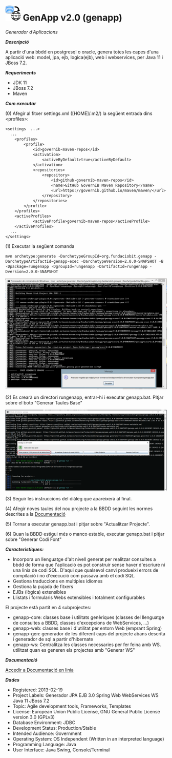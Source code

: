 # ![Logo](https://github.com/GovernIB/maven/blob/binaris/genapp/projectinfo_Attachments/icon.jpg) GenApp v2.0 (genapp)  
*Generador d'Aplicacions*

***Descripció***

A partir d'una bbdd en postgresql o oracle, genera totes les capes d'una aplicació web: model, jpa, ejb, logica(ejb), web i webservices, per Java 11 i JBoss 7.2.

***Requeriments***
* JDK 11
* JBoss 7.2
* Maven

***Com executar***

(0) Afegir al fitxer settings.xml ([HOME]/.m2/) la següent entrada dins <settings>\<profiles>:

```
<settings  ...>
  ...
	<profiles>
		<profile>
			<id>governib-maven-repos</id>
			<activation>
				<activeByDefault>true</activeByDefault>
			</activation>
			<repositories>
				<repository>
					<id>github-governib-maven-repos</id>
					<name>GitHub GovernIB Maven Repository</name>
					<url>https://governib.github.io/maven/maven/</url>
				</repository>
			</repositories>
		</profile>
	</profiles>
	<activeProfiles>
	        <activeProfile>governib-maven-repos</activeProfile>
	</activeProfiles>
  ...
</settings>
```

(1) Executar la següent comanda

```
mvn archetype:generate -DarchetypeGroupId=org.fundaciobit.genapp -DarchetypeArtifactId=genapp-exec -DarchetypeVersion=2.0.0-SNAPSHOT -B -Dpackage=rungenapp -DgroupId=rungenapp -DartifactId=rungenapp -Dversion=2.0.0-SNAPSHOT
```

![Exemple](https://github.com/GovernIB/maven/blob/binaris/genapp/images/comanda_rungenapp.png)
	
(2) Es crearà un directori rungenapp, entrar-hi i executar genapp.bat. Pitjar sobre el boto "Generar Taules Base"

![Exemple](https://github.com/GovernIB/maven/blob/binaris/genapp/images/comanda_genapp_v2.png)
	
(3) Seguir les instruccions del diàleg que apareixerà al final.
	
(4) Afegir noves taules del nou projecte a la BBDD seguint les normes descrites a la [Documentació](https://github.com/GovernIB/genapp/blob/genapp-2.0/doc/Manual_de_GenApp_v2.odt)
	
(5) Tornar a executar genapp.bat i pitjar sobre "Actualitzar Projecte".
	
(6) Quan la BBDD estigui més o manco estable, executar genapp.bat i pitjar sobre "Generar Codi Font"


***Caracteristiques:***
* Incorpora un llenguatge d'alt nivell generat per realitzar consultes a bbdd de forma que l'aplicació es pot construir sense haver d'escriure ni una linia de codi SQL. D'aqui que qualsevol canvi produeixi errors de compilació i no d'execució com passava amb el codi SQL.
* Gestiona traduccions en multiples idiomes
* Gestiona la pujada de fitxers
* EJBs (lògica) extensibles
* Llistats i formularis Webs extensibles i totalment configurables

El projecte està partit en 4 subprojectes:
* genapp-core: classes base i utilitats genèriques (classes del llenguatge de consultes a BBDD, classes d'excepcions de WebServices, ...)
* genapp-web: classes base i d'utilitat per entorn Web (emprant Spring)
* genapp-gen: generador de les diferent caps del projecte abans descrita i generador de sql a partir d'hibernate
* genapp-ws: Centralitza les classes necessaries per fer feina amb WS. utilitzat quan es generen els projectes amb "Generar WS"

***Documentació***

[Accedir a Documentació en linia](../../tree/genapp-2.0/README.md#documentaci%C3%B3)

***Dades***

* Registered: 2013-02-19
* Project Labels: Generador  JPA  EJB 3.0  Spring  Web  WebServices  WS  Java 11  JBoss 7.2
* Topic: Agile development tools,  Frameworks,  Templates
* License:  European Union Public License, GNU General Public License version 3.0 (GPLv3)
* Database Environment: JDBC
* Development Status: Production/Stable
* Intended Audience:  Government
* Operating System:  OS Independent (Written in an interpreted language)
* Programming Language: Java
* User Interface: Java Swing, Console/Terminal
